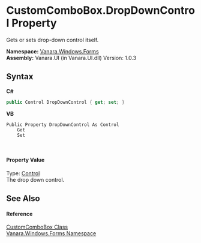 # CustomComboBox.DropDownControl Property 
 

Gets or sets drop-down control itself.

**Namespace:**&nbsp;<a href="c580cf52-4028-70db-28d0-f9b1abc03861">Vanara.Windows.Forms</a><br />**Assembly:**&nbsp;Vanara.UI (in Vanara.UI.dll) Version: 1.0.3

## Syntax

**C#**<br />
``` C#
public Control DropDownControl { get; set; }
```

**VB**<br />
``` VB
Public Property DropDownControl As Control
	Get
	Set
```

<br />

#### Property Value
Type: <a href="http://msdn2.microsoft.com/en-us/library/36cd312w" target="_blank">Control</a><br />The drop down control.

## See Also


#### Reference
<a href="4832a2d8-90f0-3f57-b4d3-3e1fe4ff3384">CustomComboBox Class</a><br /><a href="c580cf52-4028-70db-28d0-f9b1abc03861">Vanara.Windows.Forms Namespace</a><br />